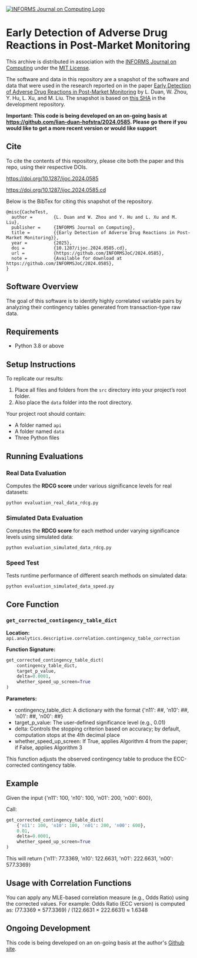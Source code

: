 [![INFORMS Journal on Computing Logo](https://INFORMSJoC.github.io/logos/INFORMS_Journal_on_Computing_Header.jpg)](https://pubsonline.informs.org/journal/ijoc)

# Early Detection of Adverse Drug Reactions in Post-Market Monitoring

This archive is distributed in association with the [INFORMS Journal on
Computing](https://pubsonline.informs.org/journal/ijoc) under the [MIT License](LICENSE).

The software and data in this repository are a snapshot of the software and data
that were used in the research reported on in the paper 
[Early Detection of Adverse Drug Reactions in Post-Market Monitoring](https://doi.org/10.1287/ijoc.2024.0585) by L. Duan, W. Zhou, Y. Hu, L. Xu, and M. Liu. 
The snapshot is based on 
[this SHA](https://github.com/tkralphs/JoCTemplate/commit/f7f30c63adbcb0811e5a133e1def696b74f3ba15) 
in the development repository. 

**Important: This code is being developed on an on-going basis at 
https://github.com/lian-duan-hofstra/2024.0585. Please go there if you would like to
get a more recent version or would like support**

## Cite

To cite the contents of this repository, please cite both the paper and this repo, using their respective DOIs.

https://doi.org/10.1287/ijoc.2024.0585

https://doi.org/10.1287/ijoc.2024.0585.cd

Below is the BibTex for citing this snapshot of the repository.

```
@misc{CacheTest,
  author =        {L. Duan and W. Zhou and Y. Hu and L. Xu and M. Liu},
  publisher =     {INFORMS Journal on Computing},
  title =         {{Early Detection of Adverse Drug Reactions in Post-Market Monitoring}},
  year =          {2025},
  doi =           {10.1287/ijoc.2024.0585.cd},
  url =           {https://github.com/INFORMSJoC/2024.0585},
  note =          {Available for download at https://github.com/INFORMSJoC/2024.0585},
}  
```

## Software Overview

The goal of this software is to identify highly correlated variable pairs by analyzing their contingency tables generated from transaction-type raw data.

## Requirements

- Python 3.8 or above

## Setup Instructions

To replicate our results:

1. Place all files and folders from the `src` directory into your project’s root folder.
2. Also place the `data` folder into the root directory.

Your project root should contain:
- A folder named `api`
- A folder named `data`
- Three Python files


## Running Evaluations

### Real Data Evaluation
Computes the **RDCG score** under various significance levels for real datasets:
```bash
python evaluation_real_data_rdcg.py
```

### Simulated Data Evaluation
Computes the **RDCG score** for each method under varying significance levels using simulated data:
```bash
python evaluation_simulated_data_rdcg.py
```

### Speed Test
Tests runtime performance of different search methods on simulated data:
```bash
python evaluation_simulated_data_speed.py
```

## Core Function

### `get_corrected_contingency_table_dict`

**Location:**  
`api.analytics.descriptive.correlation.contingency_table_correction`

**Function Signature:**

```python
get_corrected_contingency_table_dict(
    contingency_table_dict,
    target_p_value,
    delta=0.0001,
    whether_speed_up_screen=True
)
```

**Parameters:**
- contingency_table_dict: A dictionary with the format {'n11': ##, 'n10': ##, 'n01': ##, 'n00': ##}
- target_p_value: The user-defined significance level (e.g., 0.01)
- delta: Controls the stopping criterion based on accuracy; by default, computation stops at the 4th decimal place
- whether_speed_up_screen: If True, applies Algorithm 4 from the paper; if False, applies Algorithm 3

This function adjusts the observed contingency table to produce the ECC-corrected contingency table.

## Example

Given the input {'n11': 100, 'n10': 100, 'n01': 200, 'n00': 600},

Call:
```python
get_corrected_contingency_table_dict(
    {'n11': 100, 'n10': 100, 'n01': 200, 'n00': 600},
    0.01,
    delta=0.0001,
    whether_speed_up_screen=True
)
```

This will return {'n11': 77.3369, 'n10': 122.6631, 'n01': 222.6631, 'n00': 577.3369}

## Usage with Correlation Functions

You can apply any MLE-based correlation measure (e.g., Odds Ratio) using the corrected values. For example: Odds Ratio (ECC version) is computed as: (77.3369 × 577.3369) / (122.6631 × 222.6631) ≈ 1.6348


## Ongoing Development

This code is being developed on an on-going basis at the author's
[Github site](https://github.com/lian-duan-hofstra/2024.0585).

